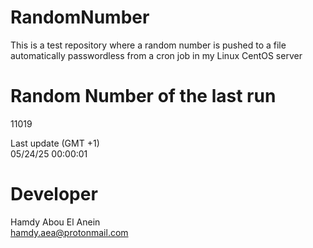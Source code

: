 # RandomNumber    
This is a test repository where a random number is pushed to a file automatically passwordless from a cron job in my Linux CentOS server    
# Random Number of the last run   
11019
      
Last update (GMT +1)    
05/24/25 00:00:01
# Developer    
Hamdy Abou El Anein   
hamdy.aea@protonmail.com
